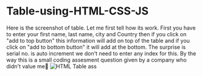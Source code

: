 
# Table-using-HTML-CSS-JS
Here is the screenshot of table. Let me first tell how its work. First you have to enter your first name, last name, city and Country then if you click on "add to top button" this information will add on top of the table and if you click on "add to bottom button" it will add at the bottom.
The surprise is serial no. is auto increment we don't need to enter any index for this. By the way this is a small coding assesment question given by a company who didn't value me🙂
![HTML Table ass](https://user-images.githubusercontent.com/84571604/126867097-5dd8136b-b899-4b4b-b3e6-8784c8f4ce3f.jpg)
